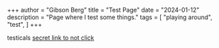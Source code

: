 +++
author = "Gibson Berg"
title = "Test Page"
date = "2024-01-12"
description = "Page where I test some things."
tags = [
    "playing around",
    "test",
]
+++

testicals
[secret link to not click](/secret/testsecret)